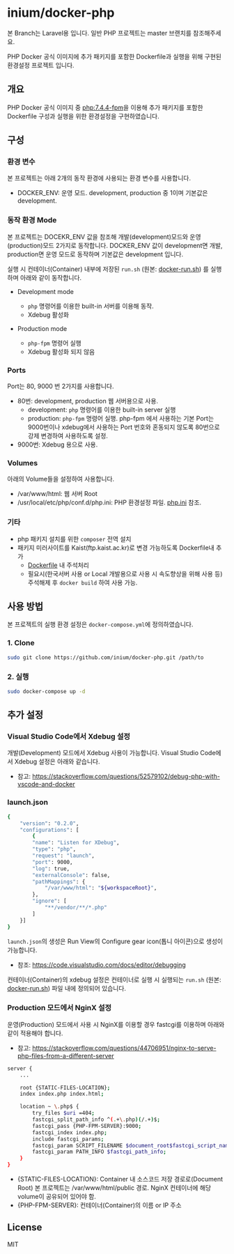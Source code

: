 # inium/docker-php

본 Branch는 Laravel용 입니다. 일반 PHP 프로젝트는 master 브랜치를 참조해주세요.

PHP Docker 공식 이미지에 추가 패키지를 포함한 Dockerfile과 실행을 위해 구현된 환경설정 프로젝트 입니다.

## 개요

PHP Docker 공식 이미지 중 [php:7.4.4-fpm](https://hub.docker.com/layers/php/library/php/7.4.4-fpm/images/sha256-215232c33da867319f013815a8e136d4a7380ff0dafc286c11e33e80356d5a43?context=explore)을 이용해 추가 패키지를 포함한 Dockerfile 구성과 실행을 위한 환경설정을 구현하였습니다.

## 구성

### 환경 변수

본 프로젝트는 아래 2개의 동작 환경에 사용되는 환경 변수를 사용합니다.

- DOCKER_ENV: 운영 모드. development, production 중 1이며 기본값은 development.

### 동작 환경 Mode

본 프로젝트는 DOCEKR_ENV 값을 참조해 개발(development)모드와 운영(production)모드 2가지로 동작합니다. DOCKER_ENV 값이 development면 개발, production면 운영 모드로 동작하며 기본값은 development 입니다.

실행 시 컨테이너(Container) 내부에 저장된 `run.sh` (원본: [docker-run.sh](/docker-run.sh)) 를 실행하며 아래와 같이 동작합니다.

- Development mode
  - `php` 명령어를 이용한 built-in 서버를 이용해 동작.
  - Xdebug 활성화

- Production mode
  - `php-fpm` 명령어 실행
  - Xdebug 활성화 되지 않음

### Ports

Port는 80, 9000 번 2가지를 사용합니다.

- 80번: development, production 웹 서버용으로 사용.
  - development: `php` 명령어를 이용한 built-in server 실행
  - production: `php-fpm` 명령어 실행. php-fpm 에서 사용하는 기본 Port는 9000번이나 xdebug에서 사용하는 Port 번호와 혼동되지 않도록 80번으로 강제 변경하여 사용하도록 설정.
- 9000번: Xdebug 용으로 사용.

### Volumes

아래의 Volume들을 설정하여 사용합니다.

- /var/www/html: 웹 서버 Root
- /usr/local/etc/php/conf.d/php.ini: PHP 환경설정 파일. [php.ini](/php.ini) 참조.

### 기타

- php 패키지 설치를 위한 `composer` 전역 설치
- 패키지 미러사이트를 Kaist(ftp.kaist.ac.kr)로 변경 가능하도록 Dockerfile내 추가
  - [Dockerfile](/Dockerfile) 내 주석처리
  - 필요시(한국서버 사용 or Local 개발용으로 사용 시 속도향상을 위해 사용 등) 주석해제 후 `docker build` 하여 사용 가능.

## 사용 방법

본 프로젝트의 실행 환경 설정은 `docker-compose.yml`에 정의하였습니다.

### 1. Clone

```bash
sudo git clone https://github.com/inium/docker-php.git /path/to
```

### 2. 실행

```bash
sudo docker-compose up -d
```

## 추가 설정

### Visual Studio Code에서 Xdebug 설정

개발(Development) 모드에서 Xdebug 사용이 가능합니다. Visual Studio Code에서 Xdebug 설정은 아래와 같습니다.

- 참고: <https://stackoverflow.com/questions/52579102/debug-php-with-vscode-and-docker>

### launch.json

```bash
{
    "version": "0.2.0",
    "configurations": [
        {
        "name": "Listen for XDebug",
        "type": "php",
        "request": "launch",
        "port": 9000,
        "log": true,
        "externalConsole": false,
        "pathMappings": {
            "/var/www/html": "${workspaceRoot}",
        },
        "ignore": [
            "**/vendor/**/*.php"
        ]
    }]
}
```

`launch.json`의 생성은 Run View의 Configure gear icon(톱니 아이콘)으로 생성이 가능합니다.

- 참조: <https://code.visualstudio.com/docs/editor/debugging>

컨테이너(Container)의 xdebug 설정은 컨테이너로 실행 시 실행되는 `run.sh` (원본: [docker-run.sh](/docker-run.sh)) 파일 내에 정의되어 있습니다.

### Production 모드에서 NginX 설정

운영(Production) 모드에서 사용 시 NginX를 이용할 경우 fastcgi를 이용하며 아래와 같이 적용해야 합니다.

- 참고: <https://stackoverflow.com/questions/44706951/nginx-to-serve-php-files-from-a-different-server>

```bash
server {
    ...

    root {STATIC-FILES-LOCATION};
    index index.php index.html;

    location ~ \.php$ {
        try_files $uri =404;
        fastcgi_split_path_info ^(.+\.php)(/.+)$;
        fastcgi_pass {PHP-FPM-SERVER}:9000;
        fastcgi_index index.php;
        include fastcgi_params;
        fastcgi_param SCRIPT_FILENAME $document_root$fastcgi_script_name;
        fastcgi_param PATH_INFO $fastcgi_path_info;
    }
}
```

- {STATIC-FILES-LOCATION}: Container 내 소스코드 저장 경로로(Document Root) 본 프로젝트는 /var/www/html/public 경로. NginX 컨테이너에 해당 volume이 공유되어 있어야 함.
- {PHP-FPM-SERVER}: 컨테이너(Container)의 이름 or IP 주소

## License

MIT
